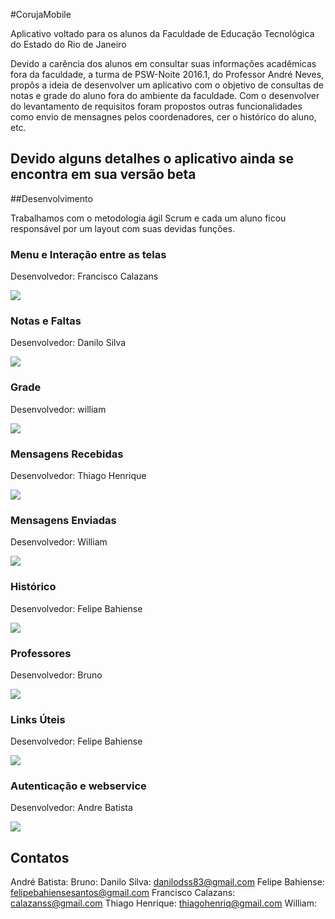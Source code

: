 #CorujaMobile

Aplicativo voltado para os alunos da Faculdade de Educação Tecnológica do Estado do Rio de Janeiro

Devido a carência dos alunos em consultar suas informações acadêmicas fora da faculdade, a turma de PSW-Noite 2016.1, do Professor André Neves, propôs a ideia de desenvolver um aplicativo com o objetivo de consultas de notas e grade do aluno fora do ambiente da faculdade.
Com o desenvolver do levantamento de requisitos foram propostos outras funcionalidades como envio de mensagnes pelos coordenadores, cer o histórico do aluno, etc.

## Devido alguns detalhes o aplicativo ainda se encontra em sua versão beta

##Desenvolvimento

Trabalhamos com o metodologia ágil Scrum e cada um aluno ficou responsável por um layout com suas devidas funções.

### Menu e Interação entre as telas

Desenvolvedor: Francisco Calazans

<img src="02 - Menu e interação das outras telas.gif">

### Notas e Faltas

Desenvolvedor: Danilo Silva

<img src="03 - Notas e faltas.gif">

### Grade

Desenvolvedor: william

<img src="04 - Grade.gif">

### Mensagens Recebidas

Desenvolvedor: Thiago Henrique

<img src="05 - Mensagens Recebidas.gif">

### Mensagens Enviadas

Desenvolvedor: William

<img src="06 - Mensagens Enviadas.gif">

### Histórico

Desenvolvedor: Felipe Bahiense

<img src="07 - Historico.gif">

### Professores

Desenvolvedor: Bruno

<img src="08 - Historico.gif">

### Links Úteis

Desenvolvedor: Felipe Bahiense

<img src="09 - Links.gif">

### Autenticação e webservice

Desenvolvedor: Andre Batista

<img src="10 - Autenticação.gif">


## Contatos

André Batista:
Bruno:
Danilo Silva: danilodss83@gmail.com
Felipe Bahiense: felipebahiensesantos@gmail.com 
Francisco Calazans: calazanss@gmail.com 
Thiago Henrique: thiagohenriq@gmail.com
William:









